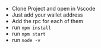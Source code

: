 - Clone Project and open in Vscode
- Just add your wallet address
- Add the rpc for each of them
- run `npm install`
- run `npm start`
- run `node -v`
